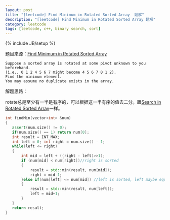 ```yaml
---
layout: post
title: "[leetcode] Find Minimum in Rotated Sorted Array  题解"
description: "[leetcode] Find Minimum in Rotated Sorted Array 题解"
category: leetcode 
tags: [leetcode, c++, binary search, sort]
---
```

{% include JB/setup %}


题目来源：[Find Minimum in Rotated Sorted Array](https://oj.leetcode.com/problems/find-minimum-in-rotated-sorted-array/)

>
	Suppose a sorted array is rotated at some pivot unknown to you beforehand.
	(i.e., 0 1 2 4 5 6 7 might become 4 5 6 7 0 1 2).
	Find the minimum element.
	You may assume no duplicate exists in the array.

解题思路：

rotate总是至少有一半是有序的，可以根据这一半有序的值去二分。跟[Search in Rotated Sorted Array](./search-in-rotated-sorted-array.html)一样。

```cpp
int findMin(vector<int> &num) 
{
   assert(num.size() != 0);
   if(num.size() == 1) return num[0];
   int result = INT_MAX;
   int left = 0; int right = num.size() - 1;
   while(left <= right)
   {
       int mid = left + ((right - left)>>1);
       if (num[mid] < num[right])//right is sorted
       {
           result = std::min(result, num[mid]);
           right = mid-1;
       }else if(num[left] <= num[mid]) //left is sorted, left maybe equals mid
       {
           result = std::min(result, num[left]);
           left = mid+1;
       }
   }
   return result;
}
```
